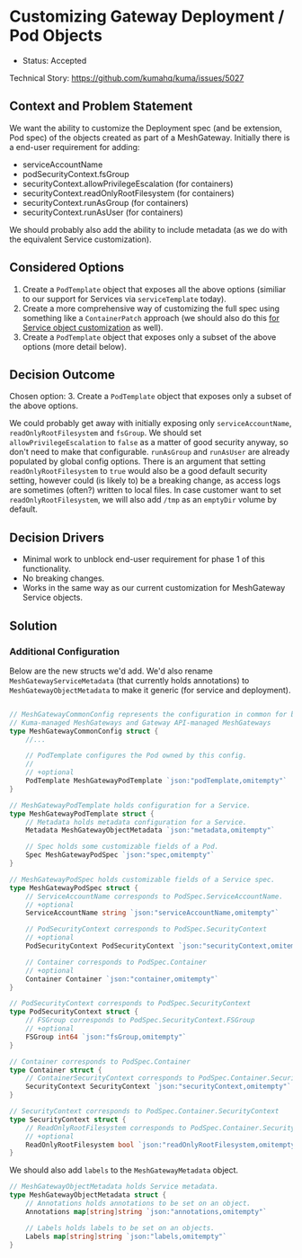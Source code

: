 #  Customizing Gateway Deployment / Pod Objects

- Status: Accepted

Technical Story: https://github.com/kumahq/kuma/issues/5027

## Context and Problem Statement

We want the ability to customize the Deployment spec (and be extension, Pod spec) of the objects created as part of a MeshGateway. Initially there is a end-user requirement for adding:

- serviceAccountName
- podSecurityContext.fsGroup
- securityContext.allowPrivilegeEscalation (for containers)
- securityContext.readOnlyRootFilesystem (for containers)
- securityContext.runAsGroup (for containers)
- securityContext.runAsUser (for containers)

We should probably also add the ability to include metadata (as we do with the equivalent Service customization).

## Considered Options

1. Create a `PodTemplate` object that exposes all the above options (similiar to our support for Services via `serviceTemplate` today).
2. Create a more comprehensive way of customizing the full spec using something like a `ContainerPatch` approach (we should also do this [for Service object customization](https://github.com/kumahq/kuma/issues/4903) as well).
3. Create a `PodTemplate` object that exposes only a subset of the above options (more detail below).

## Decision Outcome

Chosen option: 3. Create a `PodTemplate` object that exposes only a subset of the above options.

We could probably get away with initially exposing only `serviceAccountName`, `readOnlyRootFilesystem` and `fsGroup`. We should set `allowPrivilegeEscalation` to `false` as a matter of good security anyway, so don't need to make that configurable. `runAsGroup` and `runAsUser` are already populated by global config options. There is an argument that setting `readOnlyRootFilesystem` to `true` would also be a good default security setting, however could (is likely to) be a breaking change, as access logs are sometimes (often?) written to local files. In case customer want to set `readOnlyRootFilesystem`, we will also add `/tmp` as an `emptyDir` volume by default.

## Decision Drivers

- Minimal work to unblock end-user requirement for phase 1 of this functionality.
- No breaking changes.
- Works in the same way as our current customization for MeshGateway Service objects.

## Solution

### Additional Configuration
Below are the new structs we'd add. We'd also rename `MeshGatewayServiceMetadata` (that currently holds annotations) to `MeshGatewayObjectMetadata` to make it generic (for service and deployment). 

```go

// MeshGatewayCommonConfig represents the configuration in common for both
// Kuma-managed MeshGateways and Gateway API-managed MeshGateways
type MeshGatewayCommonConfig struct {
	//...

	// PodTemplate configures the Pod owned by this config.
	//
	// +optional
	PodTemplate MeshGatewayPodTemplate `json:"podTemplate,omitempty"`
}

// MeshGatewayPodTemplate holds configuration for a Service.
type MeshGatewayPodTemplate struct {
	// Metadata holds metadata configuration for a Service.
	Metadata MeshGatewayObjectMetadata `json:"metadata,omitempty"`

	// Spec holds some customizable fields of a Pod.
	Spec MeshGatewayPodSpec `json:"spec,omitempty"`
}

// MeshGatewayPodSpec holds customizable fields of a Service spec.
type MeshGatewayPodSpec struct {
	// ServiceAccountName corresponds to PodSpec.ServiceAccountName.
	// +optional
	ServiceAccountName string `json:"serviceAccountName,omitempty"`

	// PodSecurityContext corresponds to PodSpec.SecurityContext
	// +optional
	PodSecurityContext PodSecurityContext `json:"securityContext,omitempty"`

	// Container corresponds to PodSpec.Container
	// +optional
	Container Container `json:"container,omitempty"`
}

// PodSecurityContext corresponds to PodSpec.SecurityContext
type PodSecurityContext struct {
	// FSGroup corresponds to PodSpec.SecurityContext.FSGroup
	// +optional
	FSGroup int64 `json:"fsGroup,omitempty"`
}

// Container corresponds to PodSpec.Container
type Container struct {
	// ContainerSecurityContext corresponds to PodSpec.Container.SecurityContext
	SecurityContext SecurityContext `json:"securityContext,omitempty"`
}

// SecurityContext corresponds to PodSpec.Container.SecurityContext
type SecurityContext struct {
	// ReadOnlyRootFilesystem corresponds to PodSpec.Container.SecurityContext.ReadOnlyRootFilesystem
	// +optional
	ReadOnlyRootFilesystem bool `json:"readOnlyRootFilesystem,omitempty"`
}

```
We should also add `labels` to the `MeshGatewayMetadata` object.

```go
// MeshGatewayObjectMetadata holds Service metadata.
type MeshGatewayObjectMetadata struct {
	// Annotations holds annotations to be set on an object.
	Annotations map[string]string `json:"annotations,omitempty"`

	// Labels holds labels to be set on an objects.
	Labels map[string]string `json:"labels,omitempty"`
}
```
